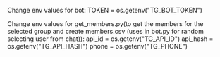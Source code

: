 Change env values for bot:
TOKEN = os.getenv("TG_BOT_TOKEN")

Change env values for get_members.py(to get the members for the selected group and create members.csv (uses in bot.py for random selecting user from chat)):
api_id = os.getenv("TG_API_ID")
api_hash = os.getenv("TG_API_HASH")
phone = os.getenv("TG_PHONE")
